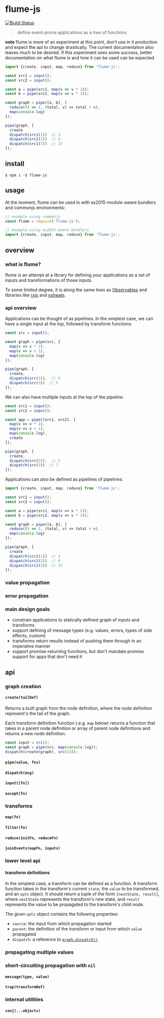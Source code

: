 # flume-js

[![Build Status](https://travis-ci.org/justinvdm/flume-js.svg?branch=master)](https://travis-ci.org/justinvdm/flume-js)

> define event-prone applications as a tree of functions

**note** flume is more of an experiment at this point, don't use in it production and expect the api to change drastically. The current documentation also leaves much to be desired. If this experiment sees some success, better documentation on what flume is and how it can be used can be expected.

```js
import {create, input, map, reduce} from 'flume-js';

const src1 = input();
const src2 = input();

const a = pipe(src1, map(v => v * 2));
const b = pipe(src2, map(v => v * 3));

const graph = pipe([a, b], [
  reduce(() => 1, (total, v) => total + v),
  map(console.log)
]);

pipe(graph, [
  create
  dispatch(src1(1))  // 3
  dispatch(src2(2))  // 9
  dispatch(src1(3))  // 15
]);  
```

## install

```
$ npm i -S flume-js
```

## usage

At the moment, flume can be used in with es2015-module-aware bundlers and commonjs environments:

```js
// example using commonjs
const flume = require('flume-js');

// example using es2015-aware bundlers
import {create, input, map, reduce} from 'flume-js';
```

## overview

### what is flume?
flume is an attempt at a library for defining your applications as a set of inputs and transformations of those inputs.

To some limited degree, it is along the same lines as [Observables](https://github.com/tc39/proposal-observable) and libraries like [rxjs](https://github.com/ReactiveX/rxjs) and [xstream](http://staltz.com/xstream/).


### api overview
Applications can be thought of as pipelines. In the simplest case, we can have a single input at the top, followed by transform functions:

```js
const src = input();

const graph = pipe(src, [
  map(v => v * 2),
  map(v => v + 1),
  map(console.log)
]);

pipe(graph, [
  create,
  dispatch(src(2)),  // 5
  dispatch(src(3))  // 5
]);
```

We can also have multiple inputs at the top of the pipeline:

```js
const src1 = input();
const src2 = input();

const app = pipe([src1, src2], [
  map(v => v * 2),
  map(v => v + 1),
  map(console.log),
  create
]);

pipe(graph, [
  create,
  dispatch(src(2)),  // 5
  dispatch(src(3))  // 7
]);
```

Applications can also be defined as pipelines of pipelines:

```js
import {create, input, map, reduce} from 'flume-js';

const src1 = input();
const src2 = input();

const a = pipe(src1, map(v => v * 2));
const b = pipe(src2, map(v => v * 3));

const graph = pipe([a, b], [
  reduce(() => 1, (total, v) => total + v),
  map(console.log)
]);

pipe(graph, [
  create
  dispatch(src1(1))  // 3
  dispatch(src2(2))  // 9
  dispatch(src1(3))  // 15
]);  
```

### value propagation

### error propagation

### main design goals
- constrain applications to statically defined graph of inputs and transforms
- support defining of message types (e.g. values, errors, types of side effects, custom)
- transforms return results instead of pushing them through in an imperative manner
- support promise-returning functions, but don't mandate promise support for apps that don't need it

## api

### graph creation

#### `create(tailDef)`

Returns a built graph from the node definition, where the node definition represent's the tail of the graph.

Each transform definition function (.e.g. `map` below) returns a function that takes in a parent node definition or array of parent node definitions and returns a new node definition.

```js
const input = src();
const graph = pipe(src, map(console.log));
dispatch(create(graph), src(23));
```

#### `pipe(value, fns)`

#### `dispatch(msg)`

#### `input([fn])`

#### `except(fn)`

### transforms

#### `map(fn)`

#### `filter(fn)`

#### `reduce(initFn, reduceFn)`

#### `joinEvents(mapFn, inputs)`

### lower level api

#### transform definitions

In the simplest case, a transform can be defined as a function. A transform function takes in the transform's current `state`, the `value` to be transformed, and an `opts` object. It should return a tuple of the form `[nextState, result]`, where `nextState` represents the transform's new state, and `result` represents the value to be propagated to the transform's child node.

The given `opts` object contains the following properties:

- `source`: the input from which propagation started
- `parent`: the definition of the transform or input from which `value` propagated
- `dispatch`: a reference to [`graph.dispatch()`](#graph-dispatch-src-value).

### propagating multiple values

### short-circuiting propagation with `nil`

#### `message(type, value)`

#### `trap(transformDef)`

### internal utilities

#### `conj(...objects)`
